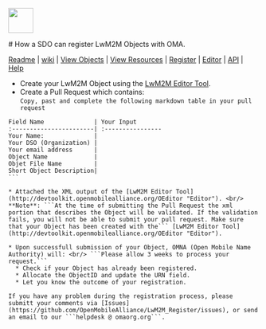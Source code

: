 <p>
	<img src="https://pbs.twimg.com/profile_images/461906120211062784/bJ84SApS.jpeg" width="50">
</p>
# How a SDO can register LwM2M Objects with OMA.

[Readme](/README.md) | [wiki](https://github.com/OpenMobileAlliance/LwM2M_Register/wiki) | [View Objects](https://github.com/OpenMobileAlliance/LwM2M_Register#objectid-classes) | [View Resources](/Reusable_Resources.md) | [Register](https://github.com/OpenMobileAlliance/LwM2M_Register#register) | [Editor](http://devtoolkit.openmobilealliance.org/OEditor) | [API]() | [Help]()

* Create your LwM2M Object using the [LwM2M Editor Tool](http://devtoolkit.openmobilealliance.org/OEditor "Editor").
* Create a Pull Request which contains: <br/> ``` Copy, past and complete the following markdown table in your pull request ```

````
Field Name              | Your Input
:-----------------------| :----------------
Your Name:              |
Your DSO (Organization) |
Your email address      | 
Object Name             |
Objet File Name         |
Short Object Description|
```

* Attached the XML output of the [LwM2M Editor Tool](http://devtoolkit.openmobilealliance.org/OEditor "Editor"). <br/>
**Note**: ```At the time of submitting the Pull Request the xml portion that describes the Object will be validated. If the validation fails, you will not be able to submit your pull request. Make sure that your Object has been created with the``` [LwM2M Editor Tool](http://devtoolkit.openmobilealliance.org/OEditor "Editor").

* Upon successfull submission of your Object, OMNA (Open Mobile Name Authority) will: <br/> ```Please allow 3 weeks to process your request.```
  * Check if your Object has already been registered.
  * Allocate the ObjectID and update the URN field.
  * Let you know the outcome of your registration.

If you have any problem during the registration process, please submitt your comments via [Issues](https://github.com/OpenMobileAlliance/LwM2M_Register/issues), or send an email to our ```helpdesk @ omaorg.org```.
  
